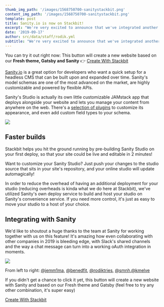```yaml
---
thumb_img_path: '/images/1568750700-sanitystackbit.png'
content_img_path: '/images/1568750700-sanitystackbit.png'
template: post
title: Sanity.io is now on Stackbit!
excerpt: "We're very excited to announce that we've integrated another amazing CMS to our ever growing catalog!  \U0001F389 Now, all new and existing Uniform themes can be deployed and managed with Sanity.io! \U0001F389"
date: '2019-09-17'
author: src/data/staff/rodik.yml
subtitle: "We're very excited to announce that we've integrated another amazing CMS to our ever growing catalog! \U0001F389 Now, all new and existing Uniform themes can be deployed and managed with Sanity.io! \U0001F389"
---
```


You can try it out right now: This button will create a new website based on our **Fresh theme, Gatsby and Sanity** 👉
<a class="button stackbit" href="https://app.stackbit.com/create?theme=fresh&ssg=gatsby&cms=sanity" target="_blank">Create With Stackbit</a>

[Sanity.io](http://sanity.io/?ref=stackbit) is a great option for developers who want a quick setup for a headless CMS that can be built upon and expanded over time. Sanity's model schemas are one of the most advanced on the market, are highly customizable and powered by flexible APIs.

Sanity's Studio is actually its own little customizable JAMstack app that deploys alongside your website and lets you manage your content from anywhere on the web. There's a [selection of plugins](https://www.sanity.io/plugins) to customize its appearance, and even add custom field types to your schema.

![](/images/1568750824-untitled-2.png)

## Faster builds

Stackbit helps you hit the ground running by pre-building Sanity Studio on your first deploy, so that your site could be live and editable in 2 minutes!

Want to customize your Sanity Studio? Just push your changes to the studio source that sits in your site's repository, and your online studio will update automagically!

In order to reduce the overhead of having an additional deployment for your studio (reducing overheads is kinda what we do here at Stackbit), we've utilized Sanity's own deploy service to build and host your studio on Sanity's convenience service. If you need more control, it's just as easy to move your studio to a host of your choice.

## Integrating with Sanity

We'd like to shoutout a huge thanks to the team at Sanity for working together with us on this feature! It's amazing how even collaborating with other companies in 2019 is bleeding edge, with Slack's shared channels and the way a chat message can turn into a working oAuth integration in moments.

![](/images/1568751670-djfb2bxkaa-kn3.jpeg)

From left to right: [@jemm1ma](https://twitter.com/jemm1ma), [@benedfit](https://twitter.com/benedfit), [@rodiktries](https://twitter.com/rodiktries), [@smnh](https://twitter.com/smnh),[@kmelve](https://twitter.com/kmelve)

If you didn't get a chance to click it yet, this button will create a new website with Sanity and based on our Fresh theme and Gatsby (feel free to try any other combination, it's super easy)

<a class="button stackbit" href="https://app.stackbit.com/create?theme=fresh&ssg=gatsby&cms=sanity" target="_blank">Create With Stackbit</a>
